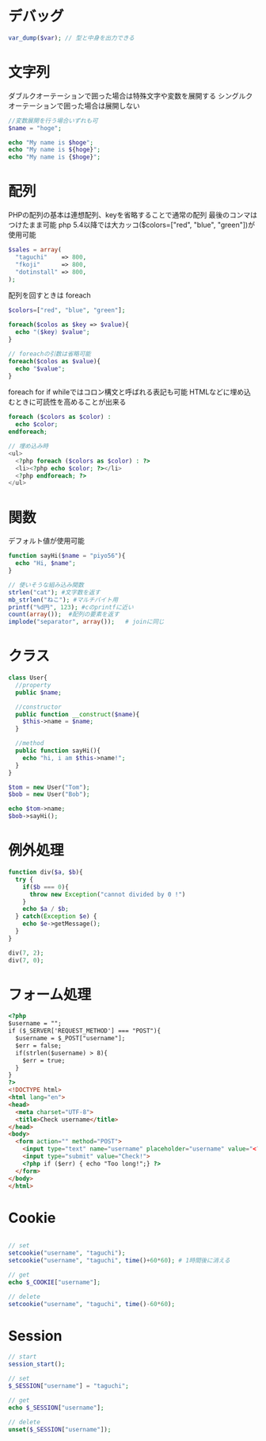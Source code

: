 # デバッグ
```php
var_dump($var); // 型と中身を出力できる
```
# 文字列

ダブルクオーテーションで囲った場合は特殊文字や変数を展開する
シングルクオーテーションで囲った場合は展開しない

```php
//変数展開を行う場合いずれも可
$name = "hoge";

echo "My name is $hoge";
echo "My name is ${hoge}";
echo "My name is {$hoge}";

```

# 配列

PHPの配列の基本は連想配列、keyを省略することで通常の配列
最後のコンマはつけたまま可能
php 5.4以降では大カッコ($colors=["red", "blue", "green"])が使用可能

```php
$sales = array(
  "taguchi"    => 800,
  "fkoji"      => 800,
  "dotinstall" => 800,
);
```

配列を回すときは foreach

```php
$colors=["red", "blue", "green"];

foreach($colos as $key => $value){
  echo "($key) $value";
}

// foreachの引数は省略可能
foreach($colos as $value){
  echo "$value";
}

```

foreach for if whileではコロン構文と呼ばれる表記も可能
HTMLなどに埋め込むときに可読性を高めることが出来る

```php
foreach ($colors as $color) :
  echo $color;
endforeach;

// 埋め込み時
<ul>
  <?php foreach ($colors as $color) : ?>
  <li><?php echo $color; ?></li>
  <?php endforeach; ?>
</ul>
```

# 関数

デフォルト値が使用可能

```php
function sayHi($name = "piyo56"){
  echo "Hi, $name";
}

// 使いそうな組み込み関数
strlen("cat"); #文字数を返す
mb_strlen("ねこ"); #マルチバイト用
printf("%d円", 123); #cのprintfに近い
count(array());  #配列の要素を返す
implode("separator", array());   # joinに同じ
```

# クラス

```php
class User{
  //property
  public $name;

  //constructor
  public function __construct($name){
    $this->name = $name;
  }

  //method
  public function sayHi(){
    echo "hi, i am $this->name!";
  }
}

$tom = new User("Tom");
$bob = new User("Bob");

echo $tom->name;
$bob->sayHi();
```

# 例外処理

```php
function div($a, $b){
  try {
    if($b === 0){
      throw new Exception("cannot divided by 0 !")
    }
    echo $a / $b;
  } catch(Exception $e) {
    echo $e->getMessage();
  }
}

div(7, 2);
div(7, 0);
```

# フォーム処理

```html
<?php
$username = "";
if ($_SERVER['REQUEST_METHOD'] === "POST"){
  $username = $_POST["username"];
  $err = false;
  if(strlen($username) > 8){
    $err = true;
  }
}
?>
<!DOCTYPE html>
<html lang="en">
<head>
  <meta charset="UTF-8">
  <title>Check username</title>
</head>
<body>
  <form action="" method="POST">
    <input type="text" name="username" placeholder="username" value="<?php echo htmlspecialchars($username, ENT_QUOTES, "UTF-8")?>">
    <input type="submit" value="Check!">
    <?php if ($err) { echo "Too long!";} ?>
  </form>
</body>
</html>
```

# Cookie

```php

// set
setcookie("username", "taguchi");
setcookie("username", "taguchi", time()+60*60); # 1時間後に消える

// get
echo $_COOKIE["username"];

// delete
setcookie("username", "taguchi", time()-60*60);

```

# Session

```php
// start
session_start();

// set
$_SESSION["username"] = "taguchi";

// get
echo $_SESSION["username"];

// delete
unset($_SESSION["username"]);
```

